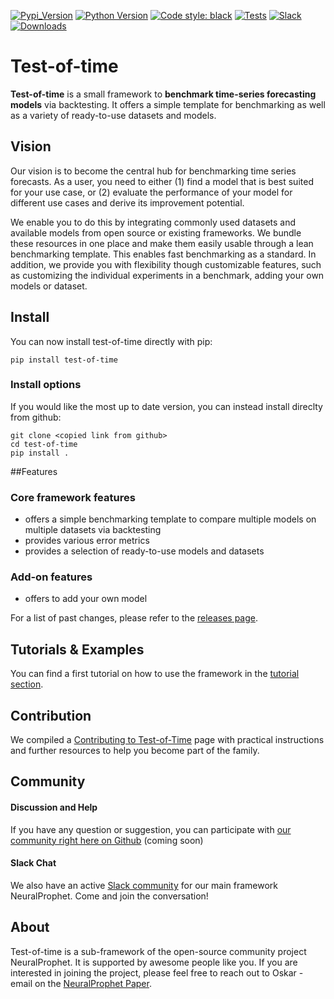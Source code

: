 [![Pypi_Version](https://img.shields.io/pypi/v/test-of-time.svg)](https://pypi.org/project/test-of-time/)
[![Python Version](https://img.shields.io/badge/python-3.7+-blue?logo=python)](https://www.python.org/)
[![Code style: black](https://img.shields.io/badge/code%20style-black-000000.svg)](https://github.com/psf/black)
[![Tests](https://github.com/ourownstory/test-of-time/actions/workflows/ci.yml/badge.svg)](https://github.com/ourownstory/test-of-time/actions/workflows/ci.yml)
[![Slack](https://img.shields.io/badge/slack-@neuralprophet-CF0E5B.svg?logo=slack&logoColor=white&labelColor=3F0E40)](https://neuralprophet.slack.com/join/shared_invite/zt-sgme2rw3-3dCH3YJ_wgg01IXHoYaeCg#/shared-invite/email)
[![Downloads](https://static.pepy.tech/personalized-badge/test-of-time?period=total&units=international_system&left_color=black&right_color=blue&left_text=Downloads)](https://pepy.tech/project/test-of-time)


# Test-of-time
**Test-of-time** is a small framework to **benchmark time-series forecasting models** via backtesting. It offers a simple 
template for benchmarking as well as a variety of ready-to-use datasets and models. 

## Vision
Our vision is to become the central hub for benchmarking time series forecasts. 
As a user, you need to either (1) find a model that is best suited for your use case, or (2) evaluate the performance of your model 
for different use cases and derive its improvement potential.

We enable you to do this by integrating commonly used datasets and available models from open source or existing 
frameworks. 
We bundle these resources in one place and make them easily usable through a lean benchmarking template.
This enables fast benchmarking as a standard. In addition, we provide you with flexibility though customizable features, 
such as customizing the individual experiments in a benchmark, adding your own models or dataset.

## Install
You can now install test-of-time directly with pip:
```shell
pip install test-of-time
```

### Install options
If you would like the most up to date version, you can instead install direclty from github:
```shell
git clone <copied link from github>
cd test-of-time
pip install .
```

##Features

### Core framework features
* offers a simple benchmarking template to compare multiple models on multiple datasets via backtesting
* provides various error metrics
* provides a selection of ready-to-use models and datasets

### Add-on features
* offers to add your own model

For a list of past changes, please refer to the [releases page](https://github.com/ourownstory/test-of-time/releases).


## Tutorials & Examples 
You can find a first tutorial on how to use the framework in the [tutorial section](tutorials/BenchmarkingTemplates.ipynb).

## Contribution
We compiled a [Contributing to Test-of-Time](CONTRIBUTING.md) page with practical instructions and further resources 
to help you become part of the family.

## Community
#### Discussion and Help
If you have any question or suggestion, you can participate with [our community right here on Github](https://github.com/ourownstory/test-of-time/discussions) (coming soon)

#### Slack Chat
We also have an active [Slack community](https://join.slack.com/t/neuralprophet/shared_invite/zt-sgme2rw3-3dCH3YJ_wgg01IXHoYaeCg) for our main framework NeuralProphet.
Come and join the conversation!

## About
Test-of-time is a sub-framework of the open-source community project NeuralProphet. It is supported by awesome 
people like you. If you are interested in joining the project, please feel free to reach out to Oskar - 
email on the [NeuralProphet Paper](https://arxiv.org/abs/2111.15397).